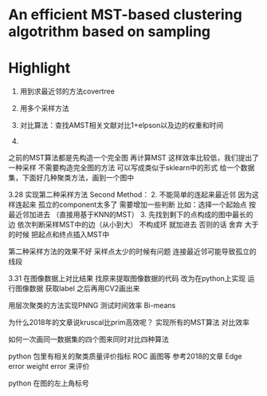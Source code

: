 # An efficient MST-based clustering algotrithm based on sampling

# Highlight
1. 用到求最近邻的方法covertree 
2. 用多个采样方法

1. 对比算法：查找AMST相关文献对比1+elpson以及边的权重和时间
3. 

之前的MST算法都是先构造一个完全图 再计算MST 这样效率比较低，我们提出了一种采样 不需要构造完全图的方法
  可以写成类似于sklearn中的形式 给一个数据集，下面好几种聚类方法，画到一个图中 

3.28 实现第二种采样方法
Second Method：
2.  不能简单的连起来最近邻  因为这样连起来 孤立的component太多了
需要增加一些判断 比如：选择一个起始点 按最近邻加进去 （直接用基于KNN的MST）
3. 先找到剩下的点构成的图中最长的边
依次判断采样MST中的边（从小到大） 不构成环 就加进去 否则的话 舍弃
大于的时候 把起点和终点插入MST中

第二种采样方法的效果不好 
采样点太少的时候有问题 连接最近邻可能导致孤立的线段

3.31 在图像数据上对比结果
找原来提取图像数据的代码 改为在python上实现
运行图像数据 获取label 之后再用CV2画出来

用层次聚类的方法实现PNNG  测试时间效率  Bi-means

为什么2018年的文章说kruscal比prim高效呢？
实现所有的MST算法 对比效率

如何一次画同一数据集的四个图来同时对比四种算法

python 包里有相关的聚类质量评价指标 
ROC 画图等 
参考2018的文章 Edge error weight error 来评价

python 在图的左上角标号